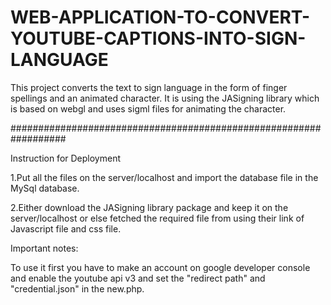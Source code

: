 # WEB-APPLICATION-TO-CONVERT-YOUTUBE-CAPTIONS-INTO-SIGN-LANGUAGE
This project converts the text to sign language in the form of finger spellings and an animated character. It is using the JASigning library which is based on webgl and uses sigml files for animating the character.


##################################################################

Instruction for Deployment

 
1.Put all the files on the  server/localhost and import the database file in the MySql database.
 
2.Either download the JASigning library package and keep it on the server/localhost or else fetched the required file from using their link of Javascript file and css file.


Important notes:

To use it first you have to make an account on google developer console and enable the youtube api v3 and set the "redirect path" and "credential.json" in the new.php.
